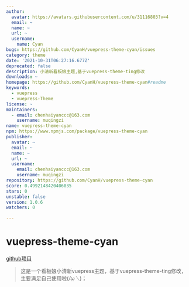 ```yaml
---
author:
  avatar: https://avatars.githubusercontent.com/u/31116803?v=4
  email: ~
  name: ~
  url: ~
  username:
    name: Cyan
bugs: https://github.com/CyanH/vuepress-theme-cyan/issues
category: theme
date: '2021-10-31T06:27:16.677Z'
deprecated: false
description: 小清新看板娘主题,基于vuepress-theme-ting修改
downloads: ~
homepage: https://github.com/CyanH/vuepress-theme-cyan#readme
keywords:
  - vuepress
  - vuepress-Theme
license: ~
maintainers:
  - email: chenhaiyanccc@163.com
    username: muqingzi
name: vuepress-theme-cyan
npm: https://www.npmjs.com/package/vuepress-theme-cyan
publisher:
  avatar: ~
  email: ~
  name: ~
  url: ~
  username:
    email: chenhaiyanccc@163.com
    username: muqingzi
repository: https://github.com/CyanH/vuepress-theme-cyan
score: 0.4992148420406035
stars: 0
unstable: false
version: 1.0.6
watchers: 0

---
```


# vuepress-theme-cyan
[github项目](https://github.com/CyanH/vuepress-theme-cyan)
> 这是一个看板娘小清新vuepress主题，基于vuepress-theme-ting修改，主要满足自己使用啦(*/ω＼*)；
